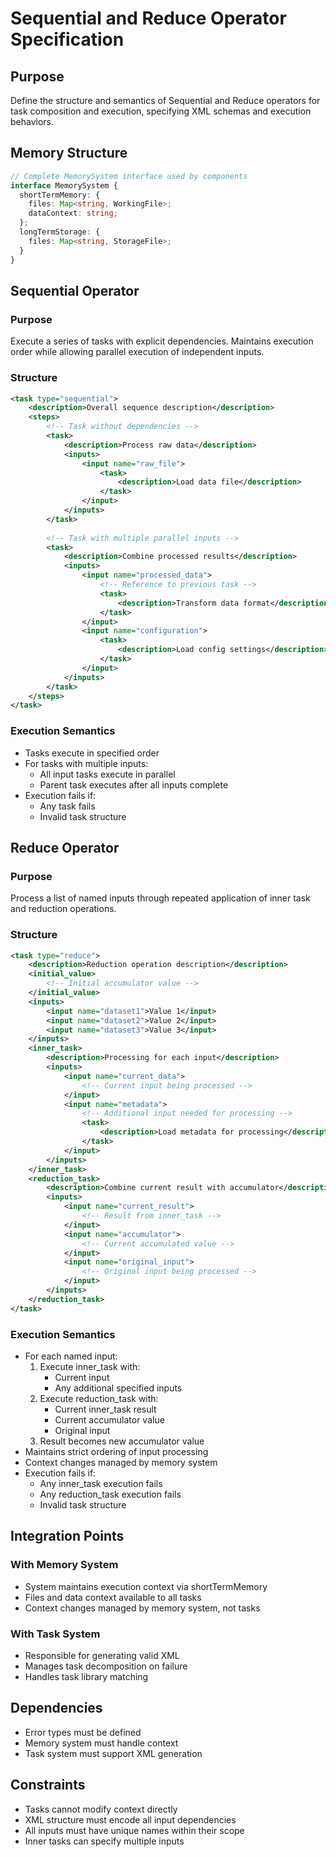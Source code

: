 # Sequential and Reduce Operator Specification

## Purpose
Define the structure and semantics of Sequential and Reduce operators for task composition and execution, specifying XML schemas and execution behaviors.

## Memory Structure
```typescript  
// Complete MemorySystem interface used by components
interface MemorySystem {
  shortTermMemory: {
    files: Map<string, WorkingFile>;
    dataContext: string;
  };
  longTermStorage: {
    files: Map<string, StorageFile>;
  }
}
```

## Sequential Operator

### Purpose
Execute a series of tasks with explicit dependencies. Maintains execution order while allowing parallel execution of independent inputs.

### Structure
```xml
<task type="sequential">
    <description>Overall sequence description</description>
    <steps>
        <!-- Task without dependencies -->
        <task>
            <description>Process raw data</description>
            <inputs>
                <input name="raw_file">
                    <task>
                        <description>Load data file</description>
                    </task>
                </input>
            </inputs>
        </task>
        
        <!-- Task with multiple parallel inputs -->
        <task>
            <description>Combine processed results</description>
            <inputs>
                <input name="processed_data">
                    <!-- Reference to previous task -->
                    <task>
                        <description>Transform data format</description>
                    </task>
                </input>
                <input name="configuration">
                    <task>
                        <description>Load config settings</description>
                    </task>
                </input>
            </inputs>
        </task>
    </steps>
</task>
```

### Execution Semantics
- Tasks execute in specified order
- For tasks with multiple inputs:
  - All input tasks execute in parallel
  - Parent task executes after all inputs complete
- Execution fails if:
  - Any task fails
  - Invalid task structure

## Reduce Operator

### Purpose
Process a list of named inputs through repeated application of inner task and reduction operations.

### Structure
```xml
<task type="reduce">
    <description>Reduction operation description</description>
    <initial_value>
        <!-- Initial accumulator value -->
    </initial_value>
    <inputs>
        <input name="dataset1">Value 1</input>
        <input name="dataset2">Value 2</input>
        <input name="dataset3">Value 3</input>
    </inputs>
    <inner_task>
        <description>Processing for each input</description>
        <inputs>
            <input name="current_data">
                <!-- Current input being processed -->
            </input>
            <input name="metadata">
                <!-- Additional input needed for processing -->
                <task>
                    <description>Load metadata for processing</description>
                </task>
            </input>
        </inputs>
    </inner_task>
    <reduction_task>
        <description>Combine current result with accumulator</description>
        <inputs>
            <input name="current_result">
                <!-- Result from inner_task -->
            </input>
            <input name="accumulator">
                <!-- Current accumulated value -->
            </input>
            <input name="original_input">
                <!-- Original input being processed -->
            </input>
        </inputs>
    </reduction_task>
</task>
```

### Execution Semantics
- For each named input:
  1. Execute inner_task with:
     - Current input
     - Any additional specified inputs
  2. Execute reduction_task with:
     - Current inner_task result
     - Current accumulator value
     - Original input
  3. Result becomes new accumulator value
- Maintains strict ordering of input processing
- Context changes managed by memory system
- Execution fails if:
  - Any inner_task execution fails
  - Any reduction_task execution fails
  - Invalid task structure

## Integration Points

### With Memory System
- System maintains execution context via shortTermMemory
- Files and data context available to all tasks
- Context changes managed by memory system, not tasks

### With Task System
- Responsible for generating valid XML
- Manages task decomposition on failure
- Handles task library matching

## Dependencies
- Error types must be defined
- Memory system must handle context
- Task system must support XML generation

## Constraints
- Tasks cannot modify context directly
- XML structure must encode all input dependencies
- All inputs must have unique names within their scope
- Inner tasks can specify multiple inputs
